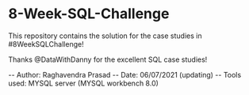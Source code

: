 # 8-Week-SQL-Challenge

This repository contains the solution for the case studies in #8WeekSQLChallenge!

Thanks @DataWithDanny for the excellent SQL case studies! 

-- Author: Raghavendra Prasad 
-- Date: 06/07/2021 (updating)
-- Tools used: MYSQL server (MYSQL workbench 8.0)



